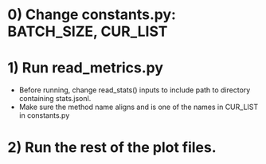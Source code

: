 
# 0) Change constants.py: BATCH_SIZE, CUR_LIST
# 1) Run read_metrics.py
- Before running, change read_stats() inputs to include path to directory containing stats.jsonl. 
- Make sure the method name aligns and is one of the names in CUR_LIST in constants.py

# 2) Run the rest of the plot files. 